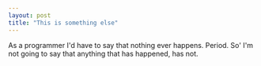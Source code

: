 ```yaml
---
layout: post
title: "This is something else"
---
```

As a programmer I'd have to say that nothing ever happens. Period. So' I'm not going to say that anything that has happened, has not.
